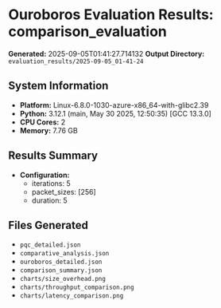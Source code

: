 # Ouroboros Evaluation Results: comparison_evaluation

**Generated:** 2025-09-05T01:41:27.714132
**Output Directory:** `evaluation_results/2025-09-05_01-41-24`

## System Information

- **Platform:** Linux-6.8.0-1030-azure-x86_64-with-glibc2.39
- **Python:** 3.12.1 (main, May 30 2025, 12:50:35) [GCC 13.3.0]
- **CPU Cores:** 2
- **Memory:** 7.76 GB

## Results Summary

- **Configuration:**
  - iterations: 5
  - packet_sizes: [256]
  - duration: 5

## Files Generated

- `pqc_detailed.json`
- `comparative_analysis.json`
- `ouroboros_detailed.json`
- `comparison_summary.json`
- `charts/size_overhead.png`
- `charts/throughput_comparison.png`
- `charts/latency_comparison.png`
